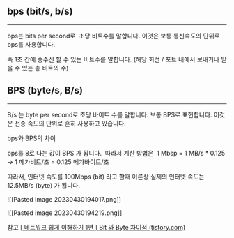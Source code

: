 ## bps (bit/s, b/s)
---
bps는 bits per second로  초당 비트수를 말합니다. 이것은 보통 통신속도의 단위로 bps를 사용합니다.

즉 1초 간에 송수신 할 수 있는 비트수를 말합니다. (해당 회선 / 포트 내에서 보내거나 받을 수 있는 총 비트의 수)

## BPS (byte/s, B/s)
---
B/s 는 byte per second로 초당 바이트 수를 말합니다. 보통 BPS로 표현합니다. 이것은 전송 속도의 단위로 흔히 사용하고 있습니다.

bps와 BPS의 차이

bps를 8로 나눈 값이 BPS 가 됩니다.  따라서 계산 방법은  1 Mbsp = 1 MB/s * 0.125  -> 1 메가비트/초 = 0.125 메가바이트/초

따라서, 인터넷 속도를 100Mbps (bit) 라고 할때 이론상 실제의 인터넷 속도는 12.5MB/s (byte) 가 됩니다.

![[Pasted image 20230430194017.png]]

![[Pasted image 20230430194219.png]]


참고
[[ 네트워크 쉽게 이해하기 1편 ] Bit 와 Byte 차이점 (tistory.com)](https://mindnet.tistory.com/entry/%EB%84%A4%ED%8A%B8%EC%9B%8C%ED%81%AC-%EC%9D%B4%ED%95%B4%ED%95%98%EA%B8%B0-1%ED%8E%B8-Bit-%EC%99%80-Byte-%EC%B0%A8%EC%9D%B4%EC%A0%90)

